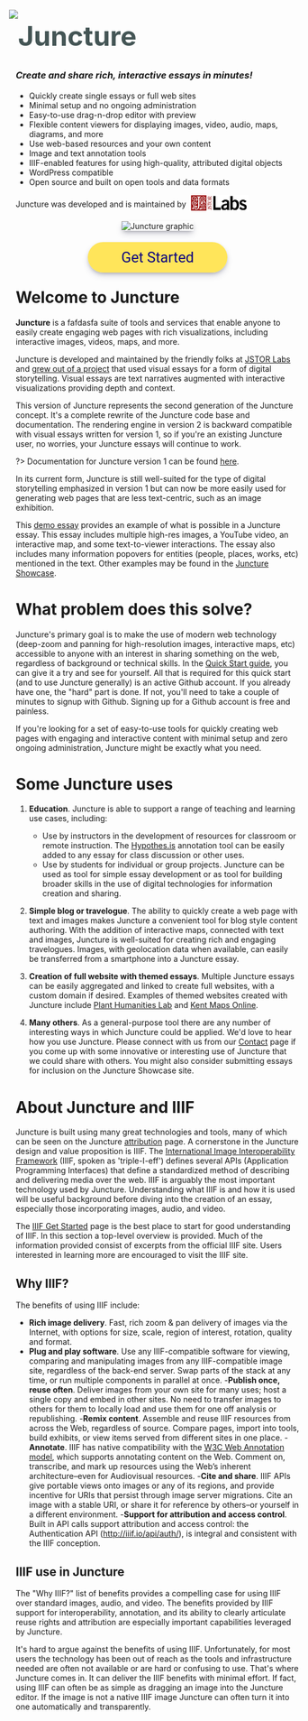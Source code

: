 <style>
a.cta {
  background-color: #FFE55A;
  border-radius: 50px;
  font-family: Roboto, Helvetica, sans-serif;
  font-weight: normal;
  font-size: 1.6rem;
  padding: 12px 60px;
  margin: auto;
  margin-top: 0;
  text-align: center;
  color: #0b0080;
  text-decoration: None;
}
.splash-end img, .splash-end a {
  box-shadow: rgba(50, 50, 93, 0.25) 0px 6px 12px -2px, rgba(0, 0, 0, 0.3) 0px 3px 7px -3px;
}
.splash-start p {
  display: flex;
  align-items: center;
  gap: 6px;
}
.splash-start p img {
  height: 30px;
}
p {
  display: flow-root;
}

</style>

<div class="splash">
<div class="splash-start">

<div class="splash-logo" style="display:flex;align-items:center;">
    <img src="https://juncture-digital.github.io/juncture/static/images/favicon.svg" style="margin:-12px 0 0 -12px;height:90px">
    <div style="font-size:3rem;color:#455;margin-top:-10px;font-weight:bold;">Juncture</div>
</div>

<h3 style="line-height:1.3;margin-top:1rem;"><i>Create and share rich, interactive essays in minutes!</i></h3>

- Quickly create single essays or full web sites
- Minimal setup and no ongoing administration
- Easy-to-use drag-n-drop editor with preview
- Flexible content viewers for displaying images, video, audio, maps, diagrams, and more
- Use web-based resources and your own content
- Image and text annotation tools
- IIIF-enabled features for using high-quality, attributed digital objects
- WordPress compatible
- Open source and built on open tools and data formats

Juncture was developed and is maintained by [![JSTOR](https://raw.githubusercontent.com/juncture-digital/juncture/main/static/images/labs.jpg)](https://labs.jstor.org)

</div>
<div class="splash-end">
    <div style="display:flex; flex-direction:column; align-items:center; gap:2rem;">
        <img class="splash-image" src="https://iiif-image.juncture-digital.org/iiif/2/e058046a1379d7dfc9a4daee11a9a6ca1b7ac9bafd78fd30d40ff92fef99ce86/full/500,/0/default.jpg" alt="Juncture graphic">
        <div><a href="#/getting-started" class="cta">Get Started</a></div>
    </div>
</div>
</div>

# Welcome to Juncture

**Juncture** is a fafdasfa suite of tools and services that enable anyone to easily create engaging web pages with rich visualizations, including interactive images, videos, maps, and more.  

Juncture is developed and maintained by the friendly folks at [JSTOR Labs](https://labs.jstor.org) and [grew out of a project](https://www.doaks.org/research/mellon-initiatives/plant-humanities-initiative) that used visual essays for a form of digital storytelling.  Visual essays are text narratives augmented with interactive visualizations providing depth and context.  

This version of Juncture represents the second generation of the Juncture concept.  It's a complete rewrite of the Juncture code base and documentation.  The rendering engine in version 2 is backward compatible with visual essays written for version 1, so if you're an existing Juncture user, no worries, your Juncture essays will continue to work.  

?> Documentation for Juncture version 1 can be found [here](https://github.com/jstor-labs/juncture/wiki).

In its current form, Juncture is still well-suited for the type of digital storytelling emphasized in version 1 but can now be more easily used for generating web pages that are less text-centric, such as an image exhibition.

This [demo essay](/showcase/bedroom-in-arles) provides an example of what is possible in a Juncture essay.  This essay includes multiple high-res images, a YouTube video, an interactive map, and some text-to-viewer interactions.  The essay also includes many information popovers for entities (people, places, works, etc) mentioned in the text.  Other examples may be found in the [Juncture Showcase](/showcase).

# What problem does this solve?

Juncture's primary goal is to make the use of modern web technology (deep-zoom and panning for high-resolution images, interactive maps, etc) accessible to anyone with an interest in sharing something on the web, regardless of background or technical skills. In the [Quick Start guide](/quick-start), you can give it a try and see for yourself. All that is required for this quick start (and to use Juncture generally) is an active Github account. If you already have one, the "hard" part is done. If not, you'll need to take a couple of minutes to signup with Github. Signing up for a Github account is free and painless.

If you're looking for a set of easy-to-use tools for quickly creating web pages with engaging and interactive content with minimal setup and zero ongoing administration, Juncture might be exactly what you need.

# Some Juncture uses

1. **Education**. Juncture is able to support a range of teaching and learning use cases, including:
    - Use by instructors in the development of resources for classroom or remote instruction.  The [Hypothes.is](https://web.hypothes.is/) annotation tool can be easily added to any essay for class discussion or other uses. 
    - Use by students for individual or group projects.  Juncture can be used as tool for simple essay development or as tool for building broader skills in the use of digital technologies for information creation and sharing.

2. **Simple blog or travelogue**.  The ability to quickly create a web page with text and images makes Juncture a convenient tool for blog style content authoring.  With the addition of interactive maps, connected with text and images, Juncture is well-suited for creating rich and engaging travelogues.  Images, with geolocation data when available, can easily be transferred from a smartphone into a Juncture essay.

3. **Creation of full website with themed essays**.  Multiple Juncture essays can be easily aggregated and linked to create full websites, with a custom domain if desired.  Examples of themed websites created with Juncture include [Plant Humanities Lab](https://lab.plant-humanities.org/) and [Kent Maps Online](https://kent-maps.online/).

4. **Many others**.  As a general-purpose tool there are any number of interesting ways in which Juncture could be applied. We'd love to hear how you use Juncture.  Please connect with us from our [Contact](/contact) page if you come up with some innovative or interesting use of Juncture that we could share with others.  You might also consider submitting essays for inclusion on the Juncture Showcase site.

# About Juncture and IIIF

Juncture is built using many great technologies and tools, many of which can be seen on the Juncture [attribution](/attribution) page.  A cornerstone in the Juncture design and value proposition is IIIF.  The [International Image Interoperability Framework](https://iiif.io/) (IIIF, spoken as 'triple-I-eff') defines several APIs (Application Programming Interfaces) that define a standardized method of describing and delivering media over the web.  IIIF is arguably the most important technology used by Juncture.  Understanding what IIIF is and how it is used will be useful background before diving into the creation of an essay, especially those incorporating images, audio, and video.  

The [IIIF Get Started](https://iiif.io/get-started/) page is the best place to start for good understanding of IIIF.  In this section a top-level overview is provided.  Much of the information provided consist of excerpts from the official IIIF site.  Users interested in learning more are encouraged to visit the IIIF site.

## Why IIIF?

The benefits of using IIIF include:

- **Rich image delivery**.  Fast, rich zoom & pan delivery of images via the Internet, with options for size, scale, region of interest, rotation, quality and format.
- **Plug and play software**.  Use any IIIF-compatible software for viewing, comparing and manipulating images from any IIIF-compatible image site, regardless of the back-end server. Swap parts of the stack at any time, or run multiple components in parallel at once.
-**Publish once, reuse often**.  Deliver images from your own site for many uses; host a single copy and embed in other sites. No need to transfer images to others for them to locally load and use them for one off analysis or republishing.
-**Remix content**.  Assemble and reuse IIIF resources from across the Web, regardless of source. Compare pages, import into tools, build exhibits, or view items served from different sites in one place.
-**Annotate**.  IIIF has native compatibility with the [W3C Web Annotation model](https://www.w3.org/TR/2017/REC-annotation-model-20170223/), which supports annotating content on the Web. Comment on, transcribe, and mark up resources using the Web’s inherent architecture–even for Audiovisual resources.
-**Cite and share**.  IIIF APIs give portable views onto images or any of its regions, and provide incentive for URIs that persist through image server migrations. Cite an image with a stable URI, or share it for reference by others–or yourself in a different environment.
-**Support for attribution and access control**.  Built in API calls support attribution and access control: the Authentication API (http://iiif.io/api/auth/), is integral and consistent with the IIIF conception.

## IIIF use in Juncture

The "Why IIIF?" list of benefits provides a compelling case for using IIIF over standard images, audio, and video.  The benefits provided by IIIF support for interoperability, annotation, and its ability to clearly articulate reuse rights and attribution are especially important capabilities leveraged by Juncture.

It's hard to argue against the benefits of using IIIF.  Unfortunately, for most users the technology has been out of reach as the tools and infrastructure needed are often not available or are hard or confusing to use.  That's where Juncture comes in.  It can deliver the IIIF benefits with minimal effort.  If fact, using IIIF can often be as simple as dragging an image into the Juncture editor.  If the image is not a native IIIF image Juncture can often turn it into one automatically and transparently.
